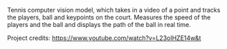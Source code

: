 Tennis computer vision model, which takes in a video of a point and tracks the players, ball and keypoints on the court. Measures the speed of the players and the ball and displays the path of the ball in real time.



Project credits: https://www.youtube.com/watch?v=L23oIHZE14w&t
